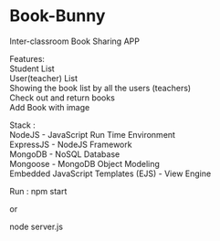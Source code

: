 # Book-Bunny
Inter-classroom Book Sharing APP

Features:  <br>
Student List <br>
User(teacher) List  <br>
Showing the book list by all the users (teachers) <br>
Check out and return books  <br>
Add Book with image  <br>

Stack :  <br>
NodeJS - JavaScript Run Time Environment  <br>
ExpressJS - NodeJS Framework  <br>
MongoDB - NoSQL Database  <br>
Mongoose - MongoDB Object Modeling  <br>
Embedded JavaScript Templates (EJS) - View Engine  <br>

Run :
npm start

or

node server.js
